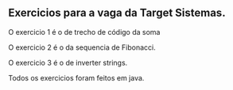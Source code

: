## Exercicios para a vaga da Target Sistemas.

O exercicio 1 é o de trecho de código da soma

O exercicio 2 é o da sequencia de Fibonacci.

O exercicio 3 é o de inverter strings.

Todos os exercicios foram feitos em java.

